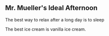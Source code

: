 ## Mr. Mueller's Ideal Afternoon

The best way to relax after a long day is to sleep 

The best ice cream is vanilla ice cream.